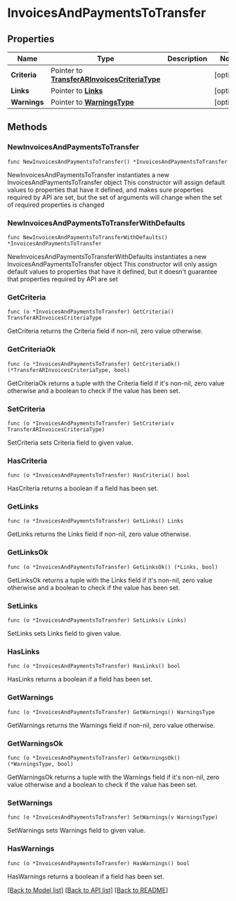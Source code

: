 # InvoicesAndPaymentsToTransfer

## Properties

Name | Type | Description | Notes
------------ | ------------- | ------------- | -------------
**Criteria** | Pointer to [**TransferARInvoicesCriteriaType**](TransferARInvoicesCriteriaType.md) |  | [optional] 
**Links** | Pointer to [**Links**](Links.md) |  | [optional] 
**Warnings** | Pointer to [**WarningsType**](WarningsType.md) |  | [optional] 

## Methods

### NewInvoicesAndPaymentsToTransfer

`func NewInvoicesAndPaymentsToTransfer() *InvoicesAndPaymentsToTransfer`

NewInvoicesAndPaymentsToTransfer instantiates a new InvoicesAndPaymentsToTransfer object
This constructor will assign default values to properties that have it defined,
and makes sure properties required by API are set, but the set of arguments
will change when the set of required properties is changed

### NewInvoicesAndPaymentsToTransferWithDefaults

`func NewInvoicesAndPaymentsToTransferWithDefaults() *InvoicesAndPaymentsToTransfer`

NewInvoicesAndPaymentsToTransferWithDefaults instantiates a new InvoicesAndPaymentsToTransfer object
This constructor will only assign default values to properties that have it defined,
but it doesn't guarantee that properties required by API are set

### GetCriteria

`func (o *InvoicesAndPaymentsToTransfer) GetCriteria() TransferARInvoicesCriteriaType`

GetCriteria returns the Criteria field if non-nil, zero value otherwise.

### GetCriteriaOk

`func (o *InvoicesAndPaymentsToTransfer) GetCriteriaOk() (*TransferARInvoicesCriteriaType, bool)`

GetCriteriaOk returns a tuple with the Criteria field if it's non-nil, zero value otherwise
and a boolean to check if the value has been set.

### SetCriteria

`func (o *InvoicesAndPaymentsToTransfer) SetCriteria(v TransferARInvoicesCriteriaType)`

SetCriteria sets Criteria field to given value.

### HasCriteria

`func (o *InvoicesAndPaymentsToTransfer) HasCriteria() bool`

HasCriteria returns a boolean if a field has been set.

### GetLinks

`func (o *InvoicesAndPaymentsToTransfer) GetLinks() Links`

GetLinks returns the Links field if non-nil, zero value otherwise.

### GetLinksOk

`func (o *InvoicesAndPaymentsToTransfer) GetLinksOk() (*Links, bool)`

GetLinksOk returns a tuple with the Links field if it's non-nil, zero value otherwise
and a boolean to check if the value has been set.

### SetLinks

`func (o *InvoicesAndPaymentsToTransfer) SetLinks(v Links)`

SetLinks sets Links field to given value.

### HasLinks

`func (o *InvoicesAndPaymentsToTransfer) HasLinks() bool`

HasLinks returns a boolean if a field has been set.

### GetWarnings

`func (o *InvoicesAndPaymentsToTransfer) GetWarnings() WarningsType`

GetWarnings returns the Warnings field if non-nil, zero value otherwise.

### GetWarningsOk

`func (o *InvoicesAndPaymentsToTransfer) GetWarningsOk() (*WarningsType, bool)`

GetWarningsOk returns a tuple with the Warnings field if it's non-nil, zero value otherwise
and a boolean to check if the value has been set.

### SetWarnings

`func (o *InvoicesAndPaymentsToTransfer) SetWarnings(v WarningsType)`

SetWarnings sets Warnings field to given value.

### HasWarnings

`func (o *InvoicesAndPaymentsToTransfer) HasWarnings() bool`

HasWarnings returns a boolean if a field has been set.


[[Back to Model list]](../README.md#documentation-for-models) [[Back to API list]](../README.md#documentation-for-api-endpoints) [[Back to README]](../README.md)


